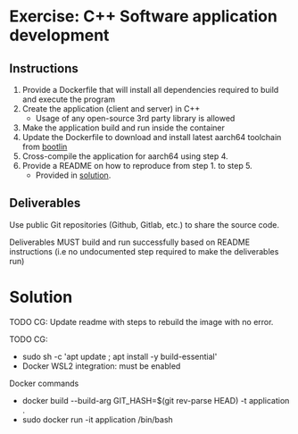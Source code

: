 # Exercise: C++ Software application development

## Instructions
1. Provide a Dockerfile that will install all dependencies required to build and execute the program
1. Create the application (client and server) in C++
    * Usage of any open-source 3rd party library is allowed
1. Make the application build and run inside the container
1. Update the Dockerfile to download and install latest aarch64 toolchain from [bootlin](https://toolchains.bootlin.com/releases_aarch64.html)
1. Cross-compile the application for aarch64 using step 4.
1. Provide a README on how to reproduce from step 1. to step 5.
    * Provided in [solution](#solution).

## Deliverables

Use public Git repositories (Github, Gitlab, etc.) to share the source code.

Deliverables MUST build and run successfully based on README instructions (i.e no undocumented step required to make the deliverables run)

# Solution
TODO CG: Update readme with steps to rebuild the image with no error.

TODO CG:
* sudo sh -c 'apt update ; apt install -y build-essential'
* Docker WSL2 integration: must be enabled

Docker commands
* docker build --build-arg GIT_HASH=$(git rev-parse HEAD) -t application .
* sudo docker run -it application /bin/bash
